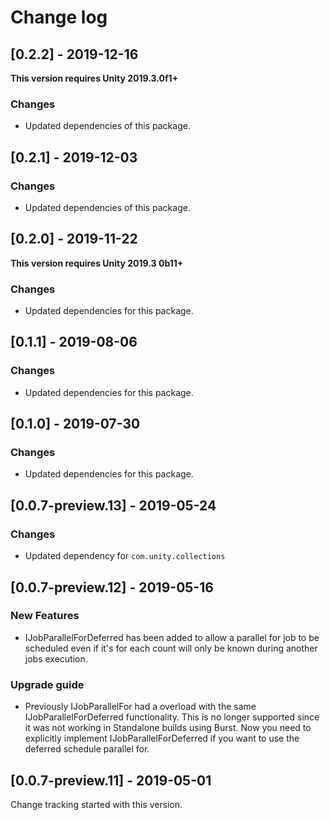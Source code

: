 # Change log

## [0.2.2] - 2019-12-16

**This version requires Unity 2019.3.0f1+**

### Changes

* Updated dependencies of this package.


## [0.2.1] - 2019-12-03

### Changes

* Updated dependencies of this package.


## [0.2.0] - 2019-11-22

**This version requires Unity 2019.3 0b11+**

### Changes

* Updated dependencies for this package.


## [0.1.1] - 2019-08-06

### Changes

* Updated dependencies for this package.


## [0.1.0] - 2019-07-30

### Changes

* Updated dependencies for this package.


## [0.0.7-preview.13] - 2019-05-24

### Changes

* Updated dependency for `com.unity.collections` 


## [0.0.7-preview.12] - 2019-05-16

### New Features

* IJobParallelForDeferred has been added to allow a parallel for job to be scheduled even if it's for each count will only be known during another jobs execution. 

### Upgrade guide
* Previously IJobParallelFor had a overload with the same IJobParallelForDeferred functionality. This is no longer supported since it was not working in Standalone builds using Burst. Now you need to explicitly implement IJobParallelForDeferred if you want to use the deferred schedule parallel for.


## [0.0.7-preview.11] - 2019-05-01

Change tracking started with this version.

<!-- Template for version sections

## [Unreleased]

### New Features

### Upgrade guide

### Changes

### Fixes

### Known Issues


-->
